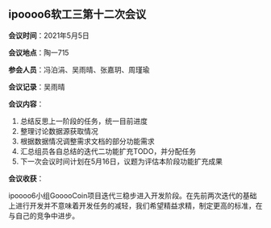 ## ipoooo6软工三第十二次会议

**会议时间**：2021年5月5日

**会议地点**：陶一715

**参会人员**：冯泊涓、吴雨晴、张嘉玥、周瑾瑜

**会议记录**：吴雨晴

**会议内容**：

1. 总结反思上一阶段的任务，统一目前进度
2. 整理讨论数据源获取情况
3. 根据数据情况调整需求文档的部分功能需求
4. 汇总组员各自总结的迭代二功能扩充TODO，并分配任务
5. 下一次会议时间计划在5月16日，议题为评估本阶段功能扩充成果

**会议收获**：

ipoooo6小组GooooCoin项目迭代三稳步进入开发阶段。在先前两次迭代的基础上进行开发并不意味着开发任务的减轻，我们希望精益求精，制定更高的标准，在与自己的竞争中进步。